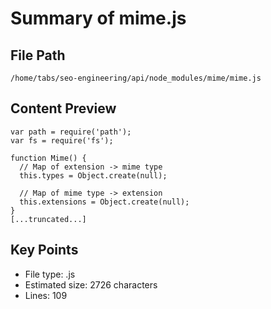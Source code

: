 # Summary of mime.js
  
## File Path
`/home/tabs/seo-engineering/api/node_modules/mime/mime.js`

## Content Preview
```
var path = require('path');
var fs = require('fs');

function Mime() {
  // Map of extension -> mime type
  this.types = Object.create(null);

  // Map of mime type -> extension
  this.extensions = Object.create(null);
}
[...truncated...]
```

## Key Points
- File type: .js
- Estimated size: 2726 characters
- Lines: 109
